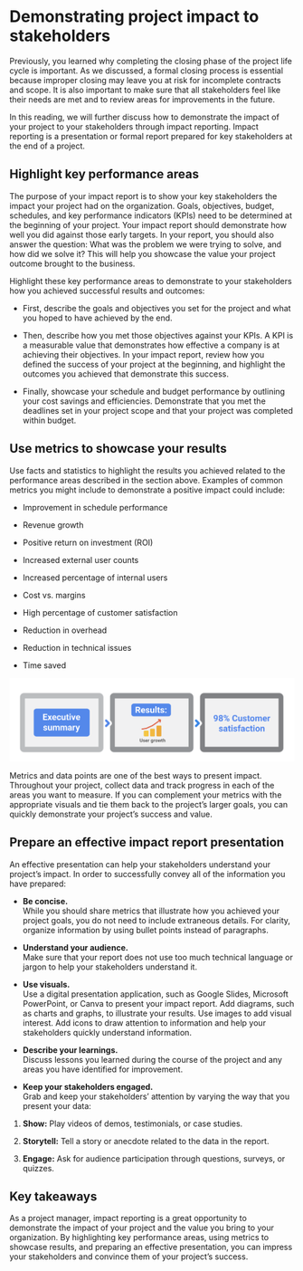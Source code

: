 # Demonstrating project impact to stakeholders
Previously, you learned why completing the closing phase of the project life cycle is important. As we discussed, a formal closing process is essential because improper closing may leave you at risk for incomplete contracts and scope. It is also important to make sure that all stakeholders feel like their needs are met and to review areas for improvements in the future.

In this reading, we will further discuss how to demonstrate the impact of your project to your stakeholders through impact reporting. Impact reporting is a presentation or formal report prepared for key stakeholders at the end of a project. 

## Highlight key performance areas
The purpose of your impact report is to show your key stakeholders the impact your project had on the organization. Goals, objectives, budget, schedules, and key performance indicators (KPIs) need to be determined at the beginning of your project. Your impact report should demonstrate how well you did against those early targets. In your report, you should also answer the question: What was the problem we were trying to solve, and how did we solve it? This will help you showcase the value your project outcome brought to the business.

Highlight these key performance areas to demonstrate to your stakeholders how you achieved successful results and outcomes:

* First, describe the goals and objectives you set for the project and what you hoped to have achieved by the end. 

* Then, describe how you met those objectives against your KPIs. A KPI is a measurable value that demonstrates how effective a company is at achieving their objectives. In your impact report, review how you defined the success of your project at the beginning, and highlight the outcomes you achieved that demonstrate this success.

* Finally, showcase your schedule and budget performance by outlining your cost savings and efficiencies. Demonstrate that you met the deadlines set in your project scope and that your project was completed within budget.

## Use metrics to showcase your results
Use facts and statistics to highlight the results you achieved related to the performance areas described in the section above. Examples of common metrics you might include to demonstrate a positive impact could include: 

* Improvement in schedule performance

* Revenue growth

* Positive return on investment (ROI)

* Increased external user counts

* Increased percentage of internal users 

* Cost vs. margins

* High percentage of customer satisfaction 

* Reduction in overhead

* Reduction in technical issues

* Time saved

![](./images/c4-w6-r2.png)

Metrics and data points are one of the best ways to present impact. Throughout your project, collect data and track progress in each of the areas you want to measure. If you can complement your metrics with the appropriate visuals and tie them back to the project’s larger goals, you can quickly demonstrate your project’s success and value.

## Prepare an effective impact report presentation
An effective presentation can help your stakeholders understand your project’s impact. In order to successfully convey all of the information you have prepared: 

* **Be concise.**   
While you should share metrics that illustrate how you achieved your project goals, you do not need to include extraneous details. For clarity, organize information by using bullet points instead of paragraphs. 

* **Understand your audience.**  
Make sure that your report does not use too much technical language or jargon to help your stakeholders understand it.

* **Use visuals.**  
Use a digital presentation application, such as Google Slides, Microsoft PowerPoint, or Canva to present your impact report. Add diagrams, such as charts and graphs, to illustrate your results. Use images to add visual interest. Add icons to draw attention to information and help your stakeholders quickly understand information.

* **Describe your learnings.**  
Discuss lessons you learned during the course of the project and any areas you have identified for improvement.

* **Keep your stakeholders engaged.**   
Grab and keep your stakeholders’ attention by varying the way that you present your data:

1. **Show:** Play videos of demos, testimonials, or case studies.

1. **Storytell:** Tell a story or anecdote related to the data in the report. 

1. **Engage:** Ask for audience participation through questions, surveys, or quizzes.

## Key takeaways
As a project manager, impact reporting is a great opportunity to demonstrate the impact of your project and the value you bring to your organization. By highlighting key performance areas, using metrics to showcase results, and preparing an effective presentation, you can impress your stakeholders and convince them of your project’s success.
